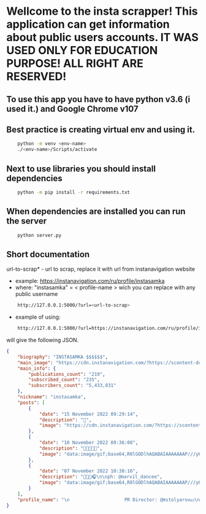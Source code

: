 # Wellcome to the insta scrapper! This application can get information about public users accounts. IT WAS USED ONLY FOR EDUCATION PURPOSE! ALL RIGHT ARE RESERVED!

## To use this app you have to have python v3.6 (i used it.) and Google Chrome v107 

## Best practice is creating virtual env and using it.

```bash
    python -m venv <env-name>
    ./<env-name>/Scripts/activate
```

## Next to use libraries you should install dependencies

```bash
    python -m pip install -r requirements.txt
```

## When dependencies are installed you can run the server

```bash
    python server.py
```

## Short documentation

url-to-scrap\* - url to scrap, replace it with url from instanavigation website

-   example: https://instanavigation.com/ru/profile/instasamka
-   where: "instasamka" = < profile-name >
    wich you can replace with any public username

```bash
    http://127.0.0.1:5000/?url=<url-to-scrap>
```

-   example of using:

```bash
    http://127.0.0.1:5000/?url=https://instanavigation.com/ru/profile/instasamka
```

will give the following JSON.

```json
{
    "biography": "INSTASAMKA $$$$$$",
    "main_image": "https://cdn.instanavigation.com/?https://scontent-dus1-1.cdninstagram.com/v/t51.2885-19/310188153_185336297361246_1190635051221148933_n.jpg?stp=dst-jpg_s320x320&_nc_ht=scontent-dus1-1.cdninstagram.com&_nc_cat=1&_nc_ohc=qvaO1l0JCHYAX_uljfI&edm=AOQ1c0wBAAAA&ccb=7-5&oh=00_AfDSkDr9sPFXEkcnGoImsXr1Z0_kltCLAq_EZ9zsdGsuaQ&oe=63788F5E&_nc_sid=8fd12b",
    "main_info": {
        "publications_count": "219",
        "subscribed_count": "235",
        "subscribers_count": "5,433,831"
    },
    "nickname": "instasamka",
    "posts": [
        {
            "date": "15 November 2022 09:29:14",
            "description": "🌷",
            "image": "https://cdn.instanavigation.com/?https://scontent-dus1-1.cdninstagram.com/v/t51.2885-15/315575171_488204679952120_4365689642776739600_n.jpg?stp=c0.180.1440.1440a_dst-jpg_e35_s640x640_sh0.08&_nc_ht=scontent-dus1-1.cdninstagram.com&_nc_cat=1&_nc_ohc=KZGGJShbrUIAX9tUkhP&edm=AOQ1c0wBAAAA&ccb=7-5&oh=00_AfDRDVGObiSUTD0idfHOTW2vRCCKNrm-sq0F60HHK6-SRA&oe=63780060&_nc_sid=8fd12b"
        },
        {
            "date": "10 November 2022 09:36:08",
            "description": "🔮🧿🪬🕍🤍",
            "image": "data:image/gif;base64,R0lGODlhAQABAIAAAAAAAP///yH5BAEAAAAALAAAAAABAAEAAAIBRAA7"
        },
        {
            "date": "07 November 2022 10:38:16",
            "description": "🔗🪩🤍🎧\n\nph: @marvil_dancee",
            "image": "data:image/gif;base64,R0lGODlhAQABAIAAAAAAAP///yH5BAEAAAAALAAAAAABAAEAAAIBRAA7"
        }
    ],
    "profile_name": "\n                    PR Director: @mstolyarov💵\n(maxim@namnecash.ru)\n🪐☄️\nKAZAKHSTAN 🇰🇿 TOUR 🪩 TICKETS:\n                "
}
```
